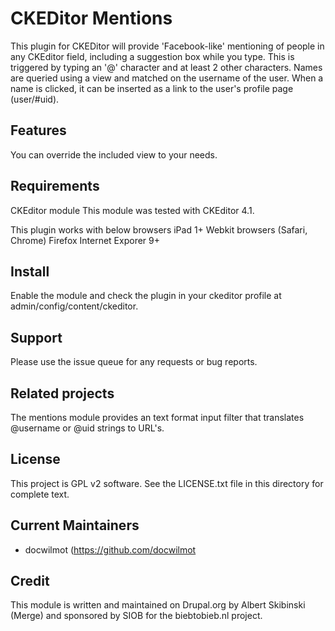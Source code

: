 CKEDitor Mentions
=================

This plugin for CKEDitor will provide 'Facebook-like' mentioning of people in any CKEditor field, including a suggestion box while you type. This is triggered by typing an '@' character and at least 2 other characters. Names are queried using a view and matched on the username of the user. When a name is clicked, it can be inserted as a link to the user's profile page (user/#uid).

Features
--------

You can override the included view to your needs. 

Requirements
------------

CKEditor module 
This module was tested with CKEditor 4.1.

This plugin works with below browsers 
iPad 1+
Webkit browsers (Safari, Chrome)
Firefox
Internet Exporer 9+

Install
-------

Enable the module and check the plugin in your ckeditor profile at admin/config/content/ckeditor. 

Support
-------

Please use the issue queue for any requests or bug reports. 

Related projects
----------------

The mentions module provides an text format input filter that translates @username or @uid strings to URL's. 

License 
------- 

This project is GPL v2 software. See the LICENSE.txt file in this directory for complete text. 

Current Maintainers 
-------------------
 - docwilmot (https://github.com/docwilmot 

Credit 
------- 

This module is written and maintained on Drupal.org by Albert Skibinski (Merge) and sponsored by SIOB for the biebtobieb.nl project. 

